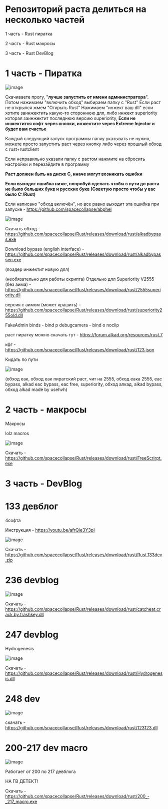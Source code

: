 # Репозиторий раста делиться на несколько частей
1 часть - Rust пиратка

2 часть - Rust макросы

3 часть - Rust DevBlog



# 1 часть - Пиратка


![image](https://github.com/user-attachments/assets/42ebd9bf-85e5-4a28-ba6a-57bf8d42c32c)

Скачиваете прогу, "**лучше запустить от имени администратора**". Потом нажимаем "включить обход" выбираем папку с "Rust"  Если раст не открылся жмем "Открыть Rust" Нажимаем "инжект ваш dll" если хотите заинжектить какую-то стороннюю длл, либо инжект superiority которая заинжектит последнюю версию superiority, **Если не инжектится софт через кнопки, инжектите через Extreme Injector и будет вам счастье**

Каждый следующий запуск программы папку указывать не нужно, можете просто запустить раст через кнопку либо через прошлый обход с rust+rustclient

Если неправильно указали папку с растом нажмите на сбросить настройки и перезайдите в программу

**Раст должен быть на диске C, иначе могут возникать ошибки** 

**Если выходит ошибка ниже, попробуй сделать чтобы в пути до раста не было больших букв и русских букв (Советую просто чтобы у вас было C:/Rust)** 

Если написано "обход включён", но все равно выходит эта ошибка при запуске - https://github.com/spacecollapse/abphel

![image](https://github.com/user-attachments/assets/0cc17766-2821-440f-9582-b9ee36772519)


Скачать обход - https://github.com/spacecollapse/Rust/releases/download/rust/alkadbypass.exe

Download bypass (english interface) - https://github.com/spacecollapse/Rust/releases/download/rust/alkadbypassen.exe

(лоадер инжектит новую длл) 

(необязательно для работы скрипта) Отдельно длл Superiority V2555 (без аима) - https://github.com/spacecollapse/Rust/releases/download/rust/2555superiority.dll

версия с аимом (может крашить) - https://github.com/spacecollapse/Rust/releases/download/rust/superiority255old.dll

FakeAdmin binds - bind p debugcamera - bind o noclip


раст пиратку можно скачать тут - https://forum.alkad.org/resources/rust.7

кфг - https://github.com/spacecollapse/Rust/releases/download/rust/123.json

Кидать по пути 

![image](https://github.com/spacecollapse/Rust/assets/53594431/e40631bb-579b-4f93-a6fd-ca8ceabf4faa)

(обход еак, обход еак пиратский раст, чит на 2555, обход еака 2555, eac bypass, alkad eac bypass, eac free, superiority, обход алкад, alkad bypass, обход alkad made by usehvh) 

# 2 часть - макросы

Макросы

lolz macros


![image](https://user-images.githubusercontent.com/53594431/198866425-51e7510c-8dba-4ea6-9f5f-b81f99863b05.png)


Скачать - https://github.com/spacecollapse/Rust/releases/download/rust/FreeScrirpt.exe

# 3 часть - DevBlog

# 133 девблог

4софта

Инструкция - https://youtu.be/afrQie3Y3pI 

![image](https://user-images.githubusercontent.com/53594431/198866468-f9fea422-5284-4198-9be1-39be3e7cd507.png)

Скачать - https://github.com/spacecollapse/Rust/releases/download/rust/Rust.133dev.zip


# 236 devblog 

![image](https://github.com/spacecollapse/Rust/assets/53594431/880a4bcf-ace8-4866-ad77-33c3fc5a0d13)


Скачать - https://github.com/spacecollapse/Rust/releases/download/rust/catcheat.crack.by.frashkey.dll


# 247 devblog

Hydrogenesis

![image](https://user-images.githubusercontent.com/53594431/214524142-11c0e58a-7f80-414d-9503-40e3e6d4380d.png)



Скачать - https://github.com/spacecollapse/Rust/releases/download/rust/Hydrogenesis.dll


# 248 dev


![image](https://cdn.discordapp.com/attachments/1062700360080310362/1067770717267054602/image.png)

скачать - https://github.com/spacecollapse/Rust/releases/download/rust/123123.dll

# 200-217 dev macro

![image](https://user-images.githubusercontent.com/53594431/217713475-0d3b6628-bdfb-44cc-af24-e8a1cd4aeb0a.png)


Работает от 200 по 217 девблога

НА ГВ ДЕТЕКТ!

Скачать - https://github.com/spacecollapse/Rust/releases/download/rust/200_-_217_macro.exe
